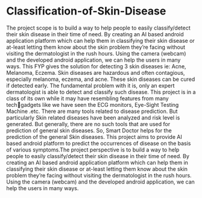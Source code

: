 # Classification-of-Skin-Disease

The project scope is to build a way to help people to easily classify/detect their skin disease in their time of need. By creating an AI based android application platform which can help them in classifying their skin disease or at-least letting them know about the skin problem they’re facing without visiting the dermatologist in the rush hours. Using the camera (webcam) and the developed android application, we can help the users in many ways. This FYP gives the solution for detecting 3 skin diseases ie: Acne, Melanoma, Eczema. Skin diseases are hazardous and often contagious, especially melanoma, eczema, and acne. These skin diseases can be cured if detected early. The fundamental problem with it is, only an expert dermatologist is able to detect and classify such disease.
This project is in a class of its own while it may have resembling features from many techgadgets like we have seen the ECG monitors, Eye-Sight Testing Machine .etc. There are many tools related to disease prediction. But particularly Skin related diseases have been analyzed and risk level is generated. But generally, there are no such tools that are used for prediction of general skin diseases. So, Smart Doctor helps for the prediction of the general Skin diseases. This project aims to provide AI based android platform to predict the occurrences of disease on the basis of various symptoms.The project perspective is to build a way to help people to easily classify/detect their skin disease in their time of need. By creating an AI based android application platform which can help them in classifying their skin disease or at-least letting them know about the skin problem they’re facing without visiting the dermatologist in the rush hours. Using the camera (webcam) and the developed android application, we can help the users in many ways.
